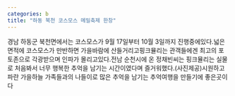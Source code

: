 ```yaml
---
categories: b
title: "하동 북천 코스모스 메밀축제 한창"
---
```

경남 하동군 북천면에서는 코스모스가 9월 17일부터 10월 3일까지 진행중에있다.넓은 면적에 코스모스가 만반하면 가을바람에 산들거리고핑크뮬리는 관객들에겐 최고의 포토존으로 각광받으며 인파가 몰리고있다.전남 순천시에 온 정채빈씨는 핑크뮬리는 실물로 처음봐서 너무 행복한 추억을 남기는 시간이였다며 즐거워했다.(사진제공)시원하고 파란 가을하늘 가족들과의 나들이로 많은 추억을 남기는 추억여행을 만들기에 좋은곳이다